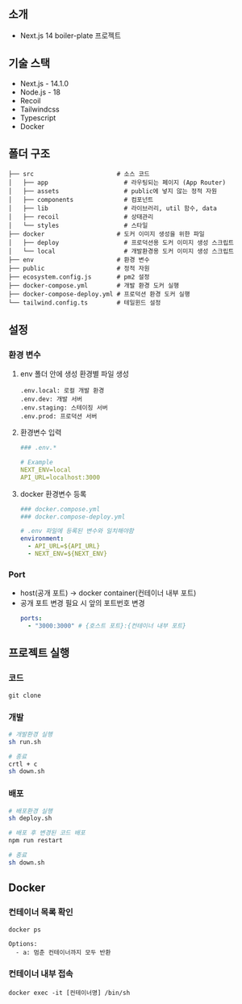 ## 소개

- Next.js 14 boiler-plate 프로젝트

## 기술 스택

- Next.js - 14.1.0
- Node.js - 18
- Recoil
- Tailwindcss
- Typescript
- Docker

## 폴더 구조

```
├── src                       # 소스 코드
│   ├── app                     # 라우팅되는 페이지 (App Router)
│   ├── assets                  # public에 넣지 않는 정적 자원
│   ├── components              # 컴포넌트
│   ├── lib                     # 라이브러리, util 함수, data
│   ├── recoil                  # 상태관리
│   └── styles                  # 스타일
├── docker                    # 도커 이미지 생성을 위한 파일
│   ├── deploy                  # 프로덕션용 도커 이미지 생성 스크립트
│   └── local                   # 개발환경용 도커 이미지 생성 스크립트
├── env                       # 환경 변수
├── public                    # 정적 자원
├── ecosystem.config.js       # pm2 설정
├── docker-compose.yml        # 개발 환경 도커 실행
├── docker-compose-deploy.yml # 프로덕션 환경 도커 실행
└── tailwind.config.ts        # 테일윈드 설정
```

## 설정

### 환경 변수

1.  env 폴더 안에 생성 환경별 파일 생성

    ```
    .env.local: 로컬 개발 환경
    .env.dev: 개발 서버
    .env.staging: 스테이징 서버
    .env.prod: 프로덕션 서버
    ```

2.  환경변수 입력

    ```yml
    ### .env.*

    # Example
    NEXT_ENV=local
    API_URL=localhost:3000
    ```

3.  docker 환경변수 등록

    ```yml
    ### docker.compose.yml
    ### docker.compose-deploy.yml

    # .env 파일에 등록된 변수와 일치해야함
    environment:
      - API_URL=${API_URL}
      - NEXT_ENV=${NEXT_ENV}
    ```

### Port

- host(공개 포트) -> docker container(컨테이너 내부 포트)
- 공개 포트 변경 필요 시 앞의 포트번호 변경
  ```yml
  ports:
    - "3000:3000" # {호스트 포트}:{컨테이너 내부 포트}
  ```

## 프로젝트 실행

### 코드

```
git clone
```

### 개발

```bash
# 개발환경 실행
sh run.sh

# 종료
crtl + c
sh down.sh
```

### 배포

```bash
# 배포환경 실행
sh deploy.sh

# 배포 후 변경된 코드 배포
npm run restart

# 종료
sh down.sh
```

## Docker

### 컨테이너 목록 확인

```
docker ps
```

```
Options:
  - a: 멈춘 컨테이너까지 모두 반환
```

### 컨테이너 내부 접속

```
docker exec -it [컨테이너명] /bin/sh
```
